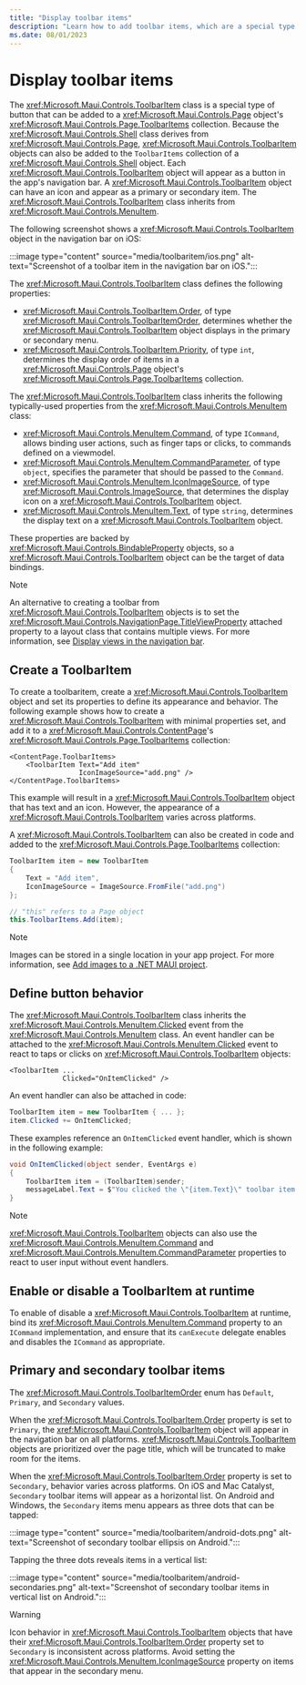 ```yaml
---
title: "Display toolbar items"
description: "Learn how to add toolbar items, which are a special type of button, to the app's navigation bar."
ms.date: 08/01/2023
---
```


# Display toolbar items

The <xref:Microsoft.Maui.Controls.ToolbarItem> class is a special type of button that can be added to a <xref:Microsoft.Maui.Controls.Page> object's <xref:Microsoft.Maui.Controls.Page.ToolbarItems> collection. Because the <xref:Microsoft.Maui.Controls.Shell> class derives from <xref:Microsoft.Maui.Controls.Page>, <xref:Microsoft.Maui.Controls.ToolbarItem> objects can also be added to the `ToolbarItems` collection of a <xref:Microsoft.Maui.Controls.Shell> object. Each <xref:Microsoft.Maui.Controls.ToolbarItem> object will appear as a button in the app's navigation bar. A <xref:Microsoft.Maui.Controls.ToolbarItem> object can have an icon and appear as a primary or secondary item. The <xref:Microsoft.Maui.Controls.ToolbarItem> class inherits from <xref:Microsoft.Maui.Controls.MenuItem>.

The following screenshot shows a <xref:Microsoft.Maui.Controls.ToolbarItem> object in the navigation bar on iOS:

:::image type="content" source="media/toolbaritem/ios.png" alt-text="Screenshot of a toolbar item in the navigation bar on iOS.":::

The <xref:Microsoft.Maui.Controls.ToolbarItem> class defines the following properties:

- <xref:Microsoft.Maui.Controls.ToolbarItem.Order>, of type <xref:Microsoft.Maui.Controls.ToolbarItemOrder>, determines whether the <xref:Microsoft.Maui.Controls.ToolbarItem>  object displays in the primary or secondary menu.
- <xref:Microsoft.Maui.Controls.ToolbarItem.Priority>, of type `int`, determines the display order of items in a <xref:Microsoft.Maui.Controls.Page> object's <xref:Microsoft.Maui.Controls.Page.ToolbarItems> collection.

The <xref:Microsoft.Maui.Controls.ToolbarItem> class inherits the following typically-used properties from the <xref:Microsoft.Maui.Controls.MenuItem> class:

- <xref:Microsoft.Maui.Controls.MenuItem.Command>, of type `ICommand`, allows binding user actions, such as finger taps or clicks, to commands defined on a viewmodel.
- <xref:Microsoft.Maui.Controls.MenuItem.CommandParameter>, of type `object`, specifies the parameter that should be passed to the `Command`.
- <xref:Microsoft.Maui.Controls.MenuItem.IconImageSource>, of type <xref:Microsoft.Maui.Controls.ImageSource>, that determines the display icon on a <xref:Microsoft.Maui.Controls.ToolbarItem>  object.
- <xref:Microsoft.Maui.Controls.MenuItem.Text>, of type `string`, determines the display text on a <xref:Microsoft.Maui.Controls.ToolbarItem>  object.

These properties are backed by <xref:Microsoft.Maui.Controls.BindableProperty> objects, so a <xref:Microsoft.Maui.Controls.ToolbarItem> object can be the target of data bindings.

> [!NOTE]
> An alternative to creating a toolbar from <xref:Microsoft.Maui.Controls.ToolbarItem> objects is to set the <xref:Microsoft.Maui.Controls.NavigationPage.TitleViewProperty> attached property to a layout class that contains multiple views. For more information, see [Display views in the navigation bar](~/user-interface/pages/navigationpage.md#display-views-in-the-navigation-bar).

## Create a ToolbarItem

To create a toolbaritem, create a <xref:Microsoft.Maui.Controls.ToolbarItem> object and set its properties to define its appearance and behavior. The following example shows how to create a <xref:Microsoft.Maui.Controls.ToolbarItem> with minimal properties set, and add it to a <xref:Microsoft.Maui.Controls.ContentPage>'s <xref:Microsoft.Maui.Controls.Page.ToolbarItems> collection:

```xaml
<ContentPage.ToolbarItems>
    <ToolbarItem Text="Add item"
                 IconImageSource="add.png" />
</ContentPage.ToolbarItems>
```

This example will result in a <xref:Microsoft.Maui.Controls.ToolbarItem> object that has text and an icon. However, the appearance of a <xref:Microsoft.Maui.Controls.ToolbarItem> varies across platforms.

A <xref:Microsoft.Maui.Controls.ToolbarItem> can also be created in code and added to the <xref:Microsoft.Maui.Controls.Page.ToolbarItems> collection:

```csharp
ToolbarItem item = new ToolbarItem
{
    Text = "Add item",
    IconImageSource = ImageSource.FromFile("add.png")
};

// "this" refers to a Page object
this.ToolbarItems.Add(item);
```

> [!NOTE]
> Images can be stored in a single location in your app project. For more information, see [Add images to a .NET MAUI project](~/user-interface/images/images.md).

## Define button behavior

The <xref:Microsoft.Maui.Controls.ToolbarItem> class inherits the <xref:Microsoft.Maui.Controls.MenuItem.Clicked> event from the <xref:Microsoft.Maui.Controls.MenuItem> class. An event handler can be attached to the <xref:Microsoft.Maui.Controls.MenuItem.Clicked> event to react to taps or clicks on <xref:Microsoft.Maui.Controls.ToolbarItem> objects:

```xaml
<ToolbarItem ...
             Clicked="OnItemClicked" />
```

An event handler can also be attached in code:

```csharp
ToolbarItem item = new ToolbarItem { ... };
item.Clicked += OnItemClicked;
```

These examples reference an `OnItemClicked` event handler, which is shown in the following example:

```csharp
void OnItemClicked(object sender, EventArgs e)
{
    ToolbarItem item = (ToolbarItem)sender;
    messageLabel.Text = $"You clicked the \"{item.Text}\" toolbar item.";
}
```

> [!NOTE]
> <xref:Microsoft.Maui.Controls.ToolbarItem> objects can also use the <xref:Microsoft.Maui.Controls.MenuItem.Command> and <xref:Microsoft.Maui.Controls.MenuItem.CommandParameter> properties to react to user input without event handlers. <!--For more information about the `ICommand` interface and MVVM data-binding, see [Xamarin.Forms MenuItem MVVM Behavior](~/xamarin-forms/user-interface/menuitem.md#define-menuitem-behavior-with-mvvm).-->

## Enable or disable a ToolbarItem at runtime

To enable of disable a <xref:Microsoft.Maui.Controls.ToolbarItem> at runtime, bind its <xref:Microsoft.Maui.Controls.MenuItem.Command> property to an `ICommand` implementation, and ensure that its `canExecute` delegate enables and disables the `ICommand` as appropriate.

<!-- For more information, see [Enable or disable a MenuItem at runtime](menuitem.md#enable-or-disable-a-menuitem-at-runtime). -->

## Primary and secondary toolbar items

The <xref:Microsoft.Maui.Controls.ToolbarItemOrder> enum has `Default`, `Primary`, and `Secondary` values.

When the <xref:Microsoft.Maui.Controls.ToolbarItem.Order> property is set to `Primary`, the <xref:Microsoft.Maui.Controls.ToolbarItem> object will appear in the navigation bar on all platforms. <xref:Microsoft.Maui.Controls.ToolbarItem> objects are prioritized over the page title, which will be truncated to make room for the items.

When the <xref:Microsoft.Maui.Controls.ToolbarItem.Order> property is set to `Secondary`, behavior varies across platforms. On iOS and Mac Catalyst, `Secondary` toolbar items will appear as a horizontal list. On Android and Windows, the `Secondary` items menu appears as three dots that can be tapped:

:::image type="content" source="media/toolbaritem/android-dots.png" alt-text="Screenshot of secondary toolbar ellipsis on Android.":::

Tapping the three dots reveals items in a vertical list:

:::image type="content" source="media/toolbaritem/android-secondaries.png" alt-text="Screenshot of secondary toolbar items in vertical list on Android.":::

> [!WARNING]
> Icon behavior in <xref:Microsoft.Maui.Controls.ToolbarItem> objects that have their <xref:Microsoft.Maui.Controls.ToolbarItem.Order> property set to `Secondary` is inconsistent across platforms. Avoid setting the <xref:Microsoft.Maui.Controls.MenuItem.IconImageSource> property on items that appear in the secondary menu.
